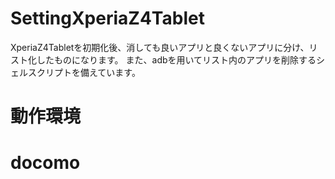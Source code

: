 # SettingXperiaZ4Tablet
XperiaZ4Tabletを初期化後、消しても良いアプリと良くないアプリに分け、リスト化したものになります。
また、adbを用いてリスト内のアプリを削除するシェルスクリプトを備えています。
# 動作環境
# docomo
